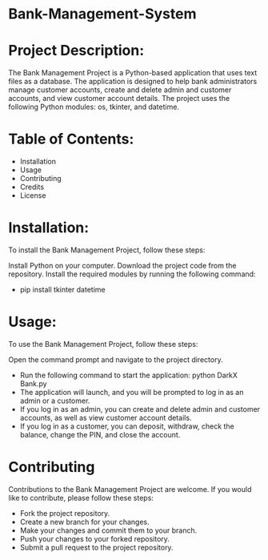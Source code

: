 # Bank-Management-System

# Project Description:
The Bank Management Project is a Python-based application that uses text files as a database. The application is designed to help bank administrators manage customer accounts, create and delete admin and customer accounts, and view customer account details. The project uses the following Python modules: os, tkinter, and datetime.

# Table of Contents:
* Installation
* Usage
* Contributing
* Credits
* License

# Installation:
To install the Bank Management Project, follow these steps:

Install Python on your computer.
Download the project code from the repository.
Install the required modules by running the following command:
* pip install tkinter datetime

# Usage:
To use the Bank Management Project, follow these steps:

Open the command prompt and navigate to the project directory.
* Run the following command to start the application:
 python DarkX Bank.py
* The application will launch, and you will be prompted to log in as an admin or a customer.
* If you log in as an admin, you can create and delete admin and customer accounts, as well as view customer account details.
* If you log in as a customer, you can deposit, withdraw, check the balance, change the PIN, and close the account.

# Contributing
Contributions to the Bank Management Project are welcome. If you would like to contribute, please follow these steps:

* Fork the project repository.
* Create a new branch for your changes.
* Make your changes and commit them to your branch.
* Push your changes to your forked repository.
* Submit a pull request to the project repository.
